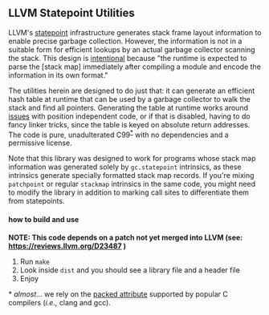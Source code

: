 ## LLVM Statepoint Utilities

LLVM's [statepoint](http://llvm.org/docs/Statepoints.html)  infrastructure generates stack frame layout information to enable
precise garbage collection. 
However, the information is not in a suitable form for
efficient lookups by an actual garbage collector scanning the stack. 
This design is [intentional](http://llvm.org/docs/StackMaps.html#stack-map-format) because
"the runtime is expected to parse the [stack map] immediately after compiling a module and
encode the information in its own format."

The utilities herein are designed to do just that: it can generate an efficient hash table at runtime that can be used by a garbage collector to walk the stack and find all pointers. 
Generating the table at runtime works around [issues](https://en.wikipedia.org/wiki/Address_space_layout_randomization) with position independent code, or if that is disabled, having to do fancy linker tricks, since the table is keyed on absolute return addresses. 
The code is pure, unadulterated C99<sup>[*](#caveat)</sup> with no dependencies and a permissive license.

Note that this library was designed to work for programs whose stack map information was generated solely by ``gc.statepoint`` intrinsics, as these intrinsics generate specially formatted stack map records. If you're mixing ``patchpoint`` or regular ``stackmap`` intrinsics in the same code, you might need to modify the library in addition to marking call sites to differentiate them from statepoints.

#### how to build and use

**NOTE: This code depends on a patch not yet merged into LLVM (see: https://reviews.llvm.org/D23487 )**

1. Run ``make``
2. Look inside ``dist`` and you should see a library file and a header file
3. Enjoy

<a name="caveat">\*</a> *almost*... we rely on the [packed attribute](https://gcc.gnu.org/onlinedocs/gcc/Common-Type-Attributes.html#Common-Type-Attributes)
 supported by popular C compilers (*i.e.,* clang and gcc).
